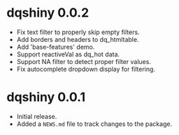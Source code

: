 # dqshiny 0.0.2

* Fix text filter to properly skip empty filters.
* Add borders and headers to dq_htmltable.
* Add 'base-features' demo.
* Support reactiveVal as dq_hot data.
* Support NA filter to detect proper filter values.
* Fix autocomplete dropdown display for filtering.

# dqshiny 0.0.1

* Initial release.
* Added a `NEWS.md` file to track changes to the package.
